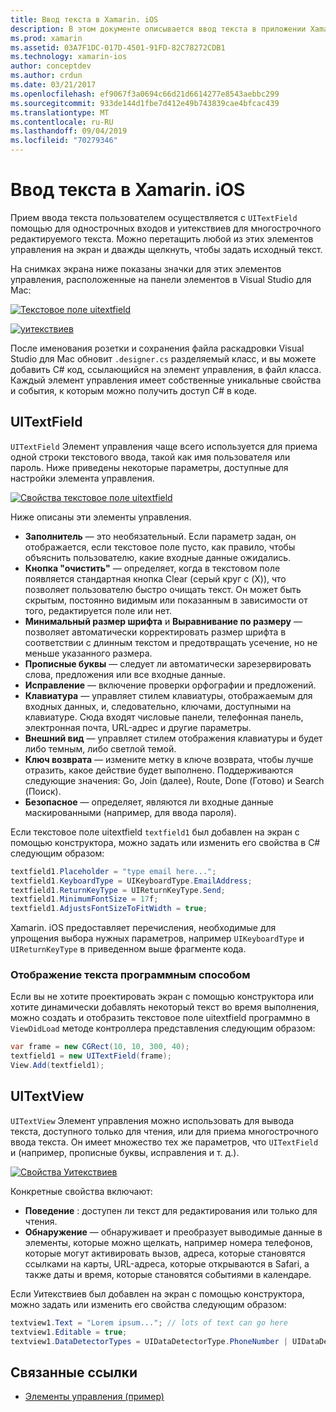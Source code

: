 ```yaml
---
title: Ввод текста в Xamarin. iOS
description: В этом документе описывается ввод текста в приложении Xamarin. iOS. В нем обсуждается использование текстовое поле uitextfield и Уитекствиев как программно, так и в конструкторе iOS.
ms.prod: xamarin
ms.assetid: 03A7F1DC-017D-4501-91FD-82C78272CDB1
ms.technology: xamarin-ios
author: conceptdev
ms.author: crdun
ms.date: 03/21/2017
ms.openlocfilehash: ef9067f3a0694c66d21d6614277e8543aebbc299
ms.sourcegitcommit: 933de144d1fbe7d412e49b743839cae4bfcac439
ms.translationtype: MT
ms.contentlocale: ru-RU
ms.lasthandoff: 09/04/2019
ms.locfileid: "70279346"
---
```

# <a name="text-input-in-xamarinios"></a>Ввод текста в Xamarin. iOS

Прием ввода текста пользователем осуществляется с `UITextField` помощью для однострочных входов и уитекствиев для многострочного редактируемого текста. Можно перетащить любой из этих элементов управления на экран и дважды щелкнуть, чтобы задать исходный текст.

На снимках экрана ниже показаны значки для этих элементов управления, расположенные на панели элементов в Visual Studio для Mac:

 [![](text-input-images/image11a.png "Текстовое поле uitextfield")](text-input-images/image11a.png#lightbox)

 [![](text-input-images/image13a.png "уитекствиев")](text-input-images/image13a.png#lightbox)

После именования розетки и сохранения файла раскадровки Visual Studio для Mac обновит `.designer.cs` разделяемый класс, и вы можете добавить C# код, ссылающийся на элемент управления, в файл класса. Каждый элемент управления имеет собственные уникальные свойства и события, к которым можно получить доступ C# в коде.

 <a name="UITextField" />


## <a name="uitextfield"></a>UITextField

`UITextField` Элемент управления чаще всего используется для приема одной строки текстового ввода, такой как имя пользователя или пароль. Ниже приведены некоторые параметры, доступные для настройки элемента управления.

 [![](text-input-images/image15a.png "Свойства текстовое поле uitextfield")](text-input-images/image15a.png#lightbox)

Ниже описаны эти элементы управления.

- **Заполнитель** — это необязательный. Если параметр задан, он отображается, если текстовое поле пусто, как правило, чтобы объяснить пользователю, какие входные данные ожидались.
- **Кнопка "очистить"** — определяет, когда в текстовом поле появляется стандартная кнопка Clear (серый круг с (X)), что позволяет пользователю быстро очищать текст. Он может быть скрытым, постоянно видимым или показанным в зависимости от того, редактируется поле или нет.
- **Минимальный размер шрифта** и **Выравнивание по размеру** — позволяет автоматически корректировать размер шрифта в соответствии с длинным текстом и предотвращать усечение, но не меньше указанного размера.
- **Прописные буквы** — следует ли автоматически зарезервировать слова, предложения или все входные данные.
- **Исправление** — включение проверки орфографии и предложений.
- **Клавиатура** — управляет стилем клавиатуры, отображаемым для входных данных, и, следовательно, ключами, доступными на клавиатуре. Сюда входят числовые панели, телефонная панель, электронная почта, URL-адрес и другие параметры.
- **Внешний вид** — управляет стилем отображения клавиатуры и будет либо темным, либо светлой темой.
- **Ключ возврата** — измените метку в ключе возврата, чтобы лучше отразить, какое действие будет выполнено. Поддерживаются следующие значения: Go, Join (далее), Route, Done (Готово) и Search (Поиск).
- **Безопасное** — определяет, являются ли входные данные маскированными (например, для ввода пароля).


Если текстовое поле uitextfield `textfield1` был добавлен на экран с помощью конструктора, можно задать или изменить его свойства в C# следующим образом:

```csharp
textfield1.Placeholder = "type email here...";
textfield1.KeyboardType = UIKeyboardType.EmailAddress;
textfield1.ReturnKeyType = UIReturnKeyType.Send;
textfield1.MinimumFontSize = 17f;
textfield1.AdjustsFontSizeToFitWidth = true;
```

Xamarin. iOS предоставляет перечисления, необходимые для упрощения выбора нужных параметров, например `UIKeyboardType` и `UIReturnKeyType` в приведенном выше фрагменте кода.

### <a name="display-text-programmatically"></a>Отображение текста программным способом

Если вы не хотите проектировать экран с помощью конструктора или хотите динамически добавлять некоторый текст во время выполнения, можно создать и отобразить текстовое поле uitextfield программно в `ViewDidLoad` методе контроллера представления следующим образом:

```csharp
var frame = new CGRect(10, 10, 300, 40);
textfield1 = new UITextField(frame);
View.Add(textfield1);
```

 <a name="UITextView" />


## <a name="uitextview"></a>UITextView

`UITextView` Элемент управления можно использовать для вывода текста, доступного только для чтения, или для приема многострочного ввода текста. Он имеет множество тех же параметров, что `UITextField` и (например, прописные буквы, исправления и т. д.).

 [![](text-input-images/image16a.png "Свойства Уитекствиев")](text-input-images/image16a.png#lightbox)

Конкретные свойства включают:

- **Поведение** : доступен ли текст для редактирования или только для чтения.
- **Обнаружение** — обнаруживает и преобразует выводимые данные в элементы, которые можно щелкать, например номера телефонов, которые могут активировать вызов, адреса, которые становятся ссылками на карты, URL-адреса, которые открываются в Safari, а также даты и время, которые становятся событиями в календаре.


Если Уитекствиев был добавлен на экран с помощью конструктора, можно задать или изменить его свойства следующим образом:

```csharp
textview1.Text = "Lorem ipsum..."; // lots of text can go here
textview1.Editable = true;
textview1.DataDetectorTypes = UIDataDetectorType.PhoneNumber | UIDataDetectorType.Link;
```



## <a name="related-links"></a>Связанные ссылки

- [Элементы управления (пример)](https://docs.microsoft.com/samples/xamarin/ios-samples/controls)
